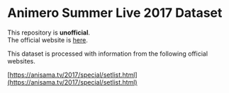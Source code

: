 # Animero Summer Live 2017 Dataset

This repository is **unofficial**.  
The official website is [here](https://anisama.tv/).

This dataset is processed with information from the following official websites.

[https://anisama.tv/2017/special/setlist.html](https://anisama.tv/2017/special/setlist.html)
